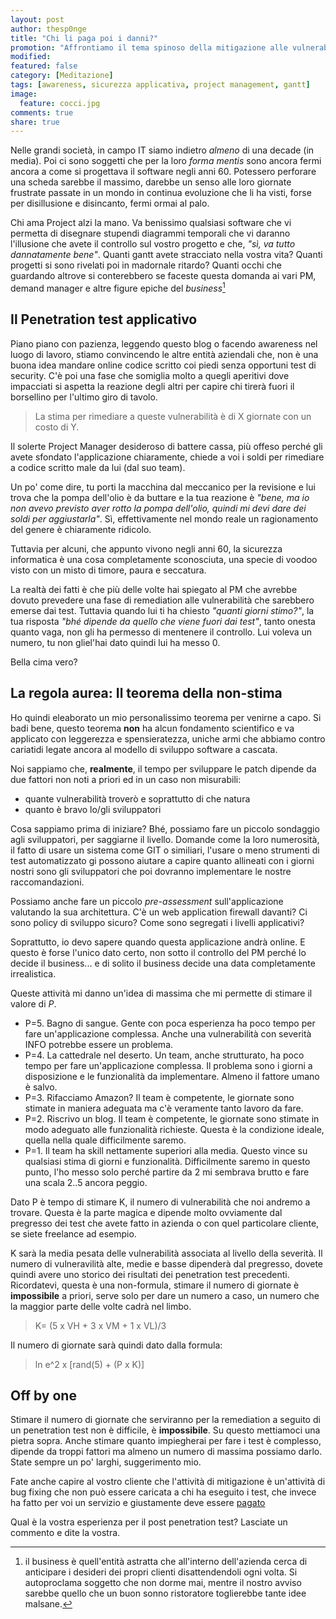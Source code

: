 ```yaml
---
layout: post
author: thesp0nge
title: "Chi li paga poi i danni?"
promotion: "Affrontiamo il tema spinoso della mitigazione alle vulnerabilità emerse dopo un penetration test applicativo"
modified: 
featured: false
category: [Meditazione]
tags: [awareness, sicurezza applicativa, project management, gantt]
image:
  feature: cocci.jpg
comments: true
share: true
---
```


Nelle grandi società, in campo IT siamo indietro _almeno_ di una decade (in
media). Poi ci sono soggetti che per la loro _forma mentis_ sono ancora fermi
ancora a come si progettava il software negli anni 60. Potessero perforare una
scheda sarebbe il massimo, darebbe un senso alle loro giornate frustrate
passate in un mondo in continua evoluzione che li ha visti, forse per
disillusione e disincanto, fermi ormai al palo.

Chi ama Project alzi la mano. Va benissimo qualsiasi software che vi permetta
di disegnare stupendi diagrammi temporali che vi daranno l'illusione che avete
il controllo sul vostro progetto e che, _"sì, va tutto dannatamente bene"_.
Quanti gantt avete stracciato nella vostra vita? Quanti progetti si sono
rivelati poi in madornale ritardo? Quanti occhi che guardando altrove si
conterebbero se faceste questa domanda ai vari PM, demand manager e altre
figure epiche del _business_[^1]

## Il Penetration test applicativo

Piano piano con pazienza, leggendo questo blog o facendo awareness nel luogo di
lavoro, stiamo convincendo le altre entità aziendali che, non è una buona idea
mandare online codice scritto coi piedi senza opportuni test di security.
C'è poi una fase che somiglia molto a quegli aperitivi dove impacciati si
aspetta la reazione degli altri per capire chi tirerà fuori il borsellino per
l'ultimo giro di tavolo.

> La stima per rimediare a queste vulnerabilità è di X giornate con un costo di
> Y.

Il solerte Project Manager desideroso di battere cassa, più offeso perché gli
avete sfondato l'applicazione chiaramente, chiede a voi i soldi per rimediare a
codice scritto male da lui (dal suo team).

Un po' come dire, tu porti la macchina dal meccanico per la revisione e lui
trova che la pompa dell'olio è da buttare e la tua reazione è _"bene, ma io non
avevo previsto aver rotto la pompa dell'olio, quindi mi devi dare dei soldi per
aggiustarla"_. Sì, effettivamente nel mondo reale un ragionamento del genere è
chiaramente ridicolo.

Tuttavia per alcuni, che appunto vivono negli anni 60, la sicurezza informatica
è una cosa completamente sconosciuta, una specie di voodoo visto con un misto
di timore, paura e seccatura.

La realtà dei fatti è che più delle volte hai spiegato al PM che avrebbe dovuto
prevedere una fase di remediation alle vulnerabilità che sarebbero emerse dai
test. Tuttavia quando lui ti ha chiesto _"quanti giorni stimo?"_, la tua
risposta _"bhé dipende da quello che viene fuori dai test"_, tanto onesta
quanto vaga, non gli ha permesso di mentenere il controllo. Lui voleva un
numero, tu non gliel'hai dato quindi lui ha messo 0.

Bella cima vero?

## La regola aurea: Il teorema della non-stima

Ho quindi eleaborato un mio personalissimo teorema per venirne a capo. Si badi
bene, questo teorema **non** ha alcun fondamento scientifico e va applicato con
leggerezza e spensieratezza, uniche armi che abbiamo contro cariatidi legate
ancora al modello di sviluppo software a cascata.

Noi sappiamo che, **realmente**, il tempo per sviluppare le patch dipende da
due fattori non noti a priori ed in un caso non misurabili:

* quante vulnerabilità troverò e soprattutto di che natura
* quanto è bravo lo/gli sviluppatori

Cosa sappiamo prima di iniziare? Bhé, possiamo fare un piccolo sondaggio agli
sviluppatori, per saggiarne il livello. Domande come la loro numerosità, il
fatto di usare un sistema come GIT o similiari, l'usare o meno strumenti di
test automatizzato gi possono aiutare a capire quanto allineati con i giorni
nostri sono gli sviluppatori che poi dovranno implementare le nostre
raccomandazioni.

Possiamo anche fare un piccolo _pre-assessment_ sull'applicazione valutando la
sua architettura. C'è un web application firewall davanti? Ci sono policy di
sviluppo sicuro? Come sono segregati i livelli applicativi?

Soprattutto, io devo sapere quando questa applicazione andrà online. E questo è
forse l'unico dato certo, non sotto il controllo del PM perché lo decide il
business... e di solito il business decide una data completamente irrealistica.

Queste attività mi danno un'idea di massima che mi permette di stimare il
valore di _P_.


* P=5. Bagno di sangue. Gente con poca esperienza ha poco tempo per fare
  un'applicazione complessa. Anche una vulnerabilità con severità INFO potrebbe
  essere un problema.
* P=4. La cattedrale nel deserto. Un team, anche strutturato, ha poco tempo per
  fare un'applicazione complessa. Il problema sono i giorni a disposizione e le
  funzionalità da implementare. Almeno il fattore umano è salvo.
* P=3. Rifacciamo Amazon? Il team è competente, le giornate sono stimate in
  maniera adeguata ma c'è veramente tanto lavoro da fare.
* P=2. Riscrivo un blog. Il team è competente, le giornate sono stimate in modo
  adeguato alle funzionalità richieste. Questa è la condizione ideale, quella
  nella quale difficilmente saremo.
* P=1. Il team ha skill nettamente superiori alla media. Questo vince su
  qualsiasi stima di giorni e funzionalità. Difficilmente saremo in questo punto,
  l'ho messo solo perché partire da 2 mi sembrava brutto e fare una scala 2..5
  ancora peggio.

Dato P è tempo di stimare K, il numero di vulnerabilità che noi andremo a
trovare. Questa è la parte magica e dipende molto ovviamente dal pregresso
dei test che avete fatto in azienda o con quel particolare cliente, se siete
freelance ad esempio.

K sarà la media pesata delle vulnerabilità associata al livello della severità.
Il numero di vulneravilità alte, medie e basse dipenderà dal pregresso, dovete
quindi avere uno storico dei risultati dei penetration test precedenti.
Ricordatevi, questa è una non-formula, stimare il numero di giornate è
**impossibile** a priori, serve solo per dare un numero a caso, un numero che
la maggior parte delle volte cadrà nel limbo.

> K= (5 x VH + 3 x VM + 1 x VL)/3

Il numero di giornate sarà quindi dato dalla formula:

> ln e^2 x [rand(5) + (P x K)]

## Off by one

Stimare il numero di giornate che serviranno per la remediation a seguito di un
penetration test non è difficile, è **impossibile**. Su questo mettiamoci una
pietra sopra. Anche stimare quanto impiegherai per fare i test è complesso,
dipende da troppi fattori ma almeno un numero di massima possiamo darlo. State
sempre un po' larghi, suggerimento mio.

Fate anche capire al vostro cliente che l'attività di mitigazione è un'attività
di bug fixing che non può essere caricata a chi ha eseguito i test, che invece
ha fatto per voi un servizio e giustamente deve essere
[pagato]({{site.url}}/blog/se-paghi-noccioline-attirerai-scimmie-storie-job-posting-nellera-delle-startup/)

Qual è la vostra esperienza per il post penetration test? Lasciate un commento
e dite la vostra.


[^1]: il business è quell'entità astratta che all'interno dell'azienda cerca di
      anticipare i desideri dei propri clienti disattendendoli ogni volta. Si
      autoproclama soggetto che non dorme mai, mentre il nostro avviso sarebbe quello
      che un buon sonno ristoratore toglierebbe tante idee malsane.
